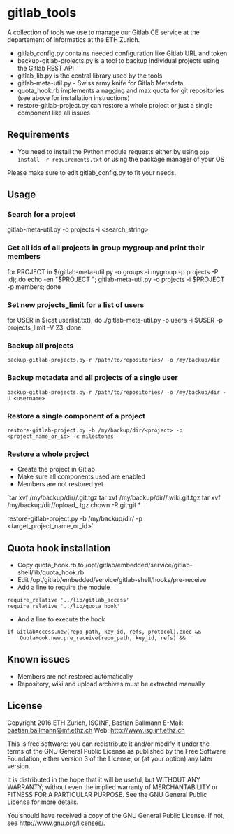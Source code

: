 # gitlab_tools

A collection of tools we use to manage our Gitlab CE service at the departement of informatics at the ETH Zurich.

- gitlab_config.py contains needed configuration like Gitlab URL and token
- backup-gitlab-projects.py is a tool to backup individual projects using the Gitlab REST API
- gitlab_lib.py is the central library used by the tools
- gitlab-meta-util.py - Swiss army knife for Gitlab Metadata
- quota_hook.rb implements a nagging and max quota for git repositories (see above for installation instructions)
- restore-gitlab-project.py can restore a whole project or just a single component like all issues


## Requirements

- You need to install the Python module requests either by using `pip install -r requirements.txt` or using the package manager of your OS

Please make sure to edit gitlab_config.py to fit your needs.


## Usage

### Search for a project

gitlab-meta-util.py -o projects -i <search_string>

### Get all ids of all projects in group mygroup and print their members

for PROJECT in $(gitlab-meta-util.py -o groups -i mygroup -p projects -P id); do echo -en "$PROJECT "; gitlab-meta-util.py -o projects -i $PROJECT -p members; done

### Set new projects_limit for a list of users

for USER in $(cat userlist.txt); do ./gitlab-meta-util.py -o users -i $USER -p projects_limit -V 23; done

### Backup all projects

`backup-gitlab-projects.py-r /path/to/repositories/ -o /my/backup/dir`

### Backup metadata and all projects of a single user

`backup-gitlab-projects.py-r /path/to/repositories/ -o /my/backup/dir -U <username>`

### Restore a single component of a project

`restore-gitlab-project.py -b /my/backup/dir/<project> -p <project_name_or_id> -c milestones`

### Restore a whole project

- Create the project in Gitlab
- Make sure all components used are enabled
- Members are not restored yet

`tar xvf /my/backup/dir/<project>/<project>.git.tgz
tar xvf /my/backup/dir/<project>/<project>.wiki.git.tgz
tar xvf /my/backup/dir/<project>/upload_<project>.tgz
chown -R git:git *

restore-gitlab-project.py -b /my/backup/dir/<project> -p <target_project_name_or_id>`


## Quota hook installation

- Copy quota_hook.rb to /opt/gitlab/embedded/service/gitlab-shell/lib/quota_hook.rb
- Edit /opt/gitlab/embedded/service/gitlab-shell/hooks/pre-receive
- Add a line to require the module

```
require_relative '../lib/gitlab_access'
require_relative '../lib/quota_hook'
```

- And a line to execute the hook

```
if GitlabAccess.new(repo_path, key_id, refs, protocol).exec &&
    QuotaHook.new.pre_receive(repo_path, key_id, refs) &&
```


## Known issues

- Members are not restored automatically
- Repository, wiki and upload archives must be extracted manually


## License

Copyright 2016 ETH Zurich, ISGINF, Bastian Ballmann
E-Mail: bastian.ballmann@inf.ethz.ch
Web: http://www.isg.inf.ethz.ch

This is free software: you can redistribute it and/or modify
it under the terms of the GNU General Public License as published by
the Free Software Foundation, either version 3 of the License, or
(at your option) any later version.

It is distributed in the hope that it will be useful,
but WITHOUT ANY WARRANTY; without even the implied warranty of
MERCHANTABILITY or FITNESS FOR A PARTICULAR PURPOSE.  See the
GNU General Public License for more details.

You should have received a copy of the GNU General Public License.
If not, see <http://www.gnu.org/licenses/>.
